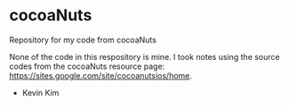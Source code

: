 # cocoaNuts
Repository for my code from cocoaNuts

None of the code in this respository is mine. 
I took notes using the source codes from the cocoaNuts resource page: https://sites.google.com/site/cocoanutsios/home.

- Kevin Kim
